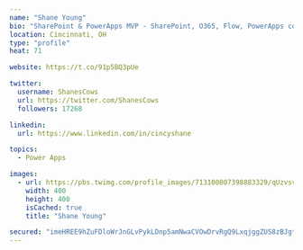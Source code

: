 ```yaml
---
name: "Shane Young"
bio: "SharePoint & PowerApps MVP - SharePoint, O365, Flow, PowerApps consulting? @PowerApps911 | Pure Snark? You found it."
location: Cincinnati, OH
type: "profile"
heat: 71

website: https://t.co/91p5BQ3pUe

twitter:
  username: ShanesCows
  url: https://twitter.com/ShanesCows
  followers: 17268

linkedin:
  url: https://www.linkedin.com/in/cincyshane

topics:
  - Power Apps

images:
  - url: https://pbs.twimg.com/profile_images/713100007398883329/qUzvsvQ3_400x400.jpg
    width: 400
    height: 400
    isCached: true
    title: "Shane Young"

secured: "imeHREE9hZuFDloWrJnGLvPykLDnp5amNwaCVOwDrvRgQ9LxqjggZUS8zBJgtk5Fhcnu1W4kX+t33xNfRgjl1/ZxqsLt4vhLbtPz83KNTJ69r7ZeDnnjDL7w9c1/RWbbDbMIoBtN09f9mc78wxF8ttWr73+yNtGzrn+Yxr7RycGjZPKPkl1e4VokyeUftw8Zqv1LvNIHHAYBtvILxVkUBV97zNBlTjHLXgdWvPZ+yGaH5lHmF5J6vg7ZcVsZSMolm+BhsxCE/4FVIEcTjvAoZwkkEHdjsuxZgYMNFvR158Xd0I8Q1xmgW34UwLYzKppPs0Z7wUgrglm9pqMalYf8VaYC7dQt5A9R4diiAIKlLMNgoLzXg5djTUnA+XFpV7Xkn6q+zjVZuAKFEYN1Be1IXe2gOo/jKuFqKOxdS/Umoqw=;6hhtDyfdYEZBNDK+Hr0AlQ=="
---
```


